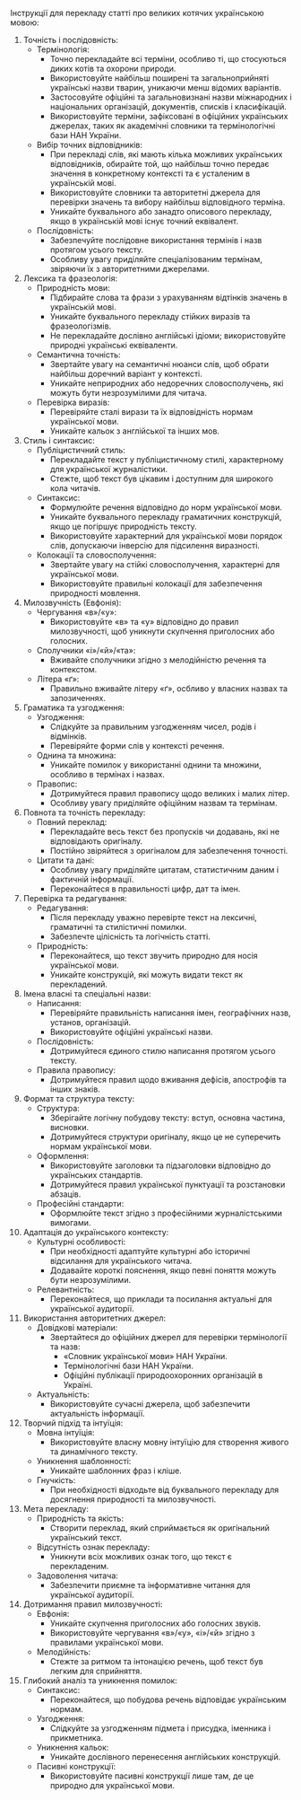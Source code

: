 Інструкції для перекладу статті про великих котячих українською мовою:
1. Точність і послідовність:
   - Термінологія:
       - Точно перекладайте всі терміни, особливо ті, що стосуються диких котів та охорони природи.
       - Використовуйте найбільш поширені та загальноприйняті українські назви тварин, уникаючи менш відомих варіантів.
       - Застосовуйте офіційні та загальновизнані назви міжнародних і національних організацій, документів, списків і класифікацій.
       - Використовуйте терміни, зафіксовані в офіційних українських джерелах, таких як академічні словники та термінологічні бази НАН України.
   - Вибір точних відповідників:
       - При перекладі слів, які мають кілька можливих українських відповідників, обирайте той, що найбільш точно передає значення в конкретному контексті та є усталеним в українській мові.
       - Використовуйте словники та авторитетні джерела для перевірки значень та вибору найбільш відповідного терміна.
       - Уникайте буквального або занадто описового перекладу, якщо в українській мові існує точний еквівалент.
   - Послідовність:
       - Забезпечуйте послідовне використання термінів і назв протягом усього тексту.
       - Особливу увагу приділяйте спеціалізованим термінам, звіряючи їх з авторитетними джерелами.
2. Лексика та фразеологія:
   - Природність мови:
       - Підбирайте слова та фрази з урахуванням відтінків значень в українській мові.
       - Уникайте буквального перекладу стійких виразів та фразеологізмів.
       - Не перекладайте дослівно англійські ідіоми; використовуйте природні українські еквіваленти.
   - Семантична точність:
       - Звертайте увагу на семантичні нюанси слів, щоб обрати найбільш доречний варіант у контексті.
       - Уникайте неприродних або недоречних словосполучень, які можуть бути незрозумілими для читача.
   - Перевірка виразів:
       - Перевіряйте сталі вирази та їх відповідність нормам української мови.
       - Уникайте кальок з англійської та інших мов.
3. Стиль і синтаксис:
   - Публіцистичний стиль:
       - Перекладайте текст у публіцистичному стилі, характерному для української журналістики.
       - Стежте, щоб текст був цікавим і доступним для широкого кола читачів.
   - Синтаксис:
       - Формулюйте речення відповідно до норм української мови.
       - Уникайте буквального перекладу граматичних конструкцій, якщо це погіршує природність тексту.
       - Використовуйте характерний для української мови порядок слів, допускаючи інверсію для підсилення виразності.
   - Колокації та словосполучення:
       - Звертайте увагу на стійкі словосполучення, характерні для української мови.
       - Використовуйте правильні колокації для забезпечення природності мовлення.
4. Милозвучність (Евфонія):
   - Чергування «в»/«у»:
       - Використовуйте «в» та «у» відповідно до правил милозвучності, щоб уникнути скупчення приголосних або голосних.
   - Сполучники «і»/«й»/«та»:
       - Вживайте сполучники згідно з мелодійністю речення та контекстом.
   - Літера «ґ»:
       - Правильно вживайте літеру «ґ», осбливо у власних назвах та запозиченнях.
5. Граматика та узгодження:
   - Узгодження:
       - Слідкуйте за правильним узгодженням чисел, родів і відмінків.
       - Перевіряйте форми слів у контексті речення.
   - Однина та множина:
       - Уникайте помилок у використанні однини та множини, особливо в термінах і назвах.
   - Правопис:
       - Дотримуйтеся правил правопису щодо великих і малих літер.
       - Особливу увагу приділяйте офіційним назвам та термінам.
6. Повнота та точність перекладу:
   - Повний переклад:
       - Перекладайте весь текст без пропусків чи додавань, які не відповідають оригіналу.
       - Постійно звіряйтеся з оригіналом для забезпечення точності.
   - Цитати та дані:
       - Особливу увагу приділяйте цитатам, статистичним даним і фактичній інформації.
       - Переконайтеся в правильності цифр, дат та імен.
7. Перевірка та редагування:
   - Редагування:
       - Після перекладу уважно перевірте текст на лексичні, граматичні та стилістичні помилки.
       - Забезпечте цілісність та логічність статті.
   - Природність:
       - Переконайтеся, що текст звучить природно для носія української мови.
       - Уникайте конструкцій, які можуть видати текст як перекладений.
8. Імена власні та спеціальні назви:
   - Написання:
       - Перевіряйте правильність написання імен, географічних назв, установ, організацій.
       - Використовуйте офіційні українські назви.
   - Послідовність:
       - Дотримуйтеся єдиного стилю написання протягом усього тексту.
   - Правила правопису:
       - Дотримуйтеся правил щодо вживання дефісів, апострофів та інших знаків.
9. Формат та структура тексту:
   - Структура:
       - Зберігайте логічну побудову тексту: вступ, основна частина, висновки.
       - Дотримуйтеся структури оригіналу, якщо це не суперечить нормам української мови.
   - Оформлення:
       - Використовуйте заголовки та підзаголовки відповідно до українських стандартів.
       - Дотримуйтеся правил української пунктуації та розстановки абзаців.
   - Професійні стандарти:
       - Оформлюйте текст згідно з професійними журналістськими вимогами.
10. Адаптація до українського контексту:
    - Культурні особливості:
        - При необхідності адаптуйте культурні або історичні відсилання для українського читача.
        - Додавайте короткі пояснення, якщо певні поняття можуть бути незрозумілими.
    - Релевантність:
        - Переконайтеся, що приклади та посилання актуальні для української аудиторії.
11. Використання авторитетних джерел:
    - Довідкові матеріали:
        - Звертайтеся до офіційних джерел для перевірки термінології та назв:
            - «Словник української мови» НАН України.
            - Термінологічні бази НАН України.
            - Офіційні публікації природоохоронних організацій в Україні.
    - Актуальність:
        - Використовуйте сучасні джерела, щоб забезпечити актуальність інформації.
12. Творчий підхід та інтуїція:
    - Мовна інтуїція:
        - Використовуйте власну мовну інтуїцію для створення живого та динамічного тексту.
    - Уникнення шаблонності:
        - Уникайте шаблонних фраз і кліше.
    - Гнучкість:
        - При необхідності відходьте від буквального перекладу для досягнення природності та милозвучності.
13. Мета перекладу:
    - Природність та якість:
        - Створити переклад, який сприймається як оригінальний український текст.
    - Відсутність ознак перекладу:
        - Уникнути всіх можливих ознак того, що текст є перекладеним.
    - Задоволення читача:
        - Забезпечити приємне та інформативне читання для української аудиторії.
14. Дотримання правил милозвучності:
    - Евфонія:
        - Уникайте скупчення приголосних або голосних звуків.
        - Використовуйте чергування «в»/«у», «і»/«й» згідно з правилами української мови.
    - Мелодійність:
        - Стежте за ритмом та інтонацією речень, щоб текст був легким для сприйняття.
15. Глибокий аналіз та уникнення помилок:
    - Синтаксис:
        - Переконайтеся, що побудова речень відповідає українським нормам.
    - Узгодження:
        - Слідкуйте за узгодженням підмета і присудка, іменника і прикметника.
    - Уникнення кальок:
        - Уникайте дослівного перенесення англійських конструкцій.
    - Пасивні конструкції:
        - Використовуйте пасивні конструкції лише там, де це природно для української мови.
